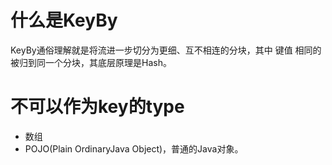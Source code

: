 # 什么是KeyBy
KeyBy通俗理解就是将流进一步切分为更细、互不相连的分块，其中 键值 相同的被归到同一个分块，其底层原理是Hash。

# 不可以作为key的type
- 数组
- POJO(Plain OrdinaryJava Object)，普通的Java对象。
